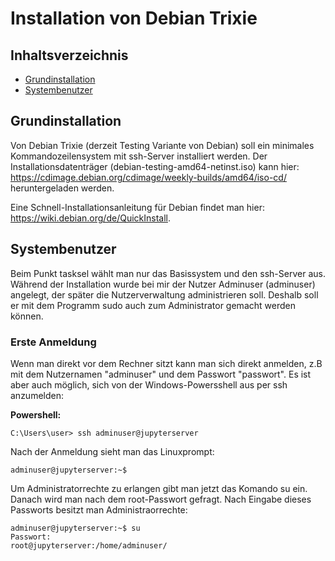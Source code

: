 # Installation von Debian Trixie

## Inhaltsverzeichnis


- [Grundinstallation](#grundinstallation)
- [Systembenutzer](#systembenutzer)

## Grundinstallation

Von Debian Trixie (derzeit Testing Variante von Debian) soll ein minimales Kommandozeilensystem mit ssh-Server installiert werden. Der Installationsdatenträger (debian-testing-amd64-netinst.iso) kann hier: https://cdimage.debian.org/cdimage/weekly-builds/amd64/iso-cd/ heruntergeladen werden.

Eine Schnell-Installationsanleitung für Debian findet man hier: https://wiki.debian.org/de/QuickInstall.


## Systembenutzer

Beim Punkt tasksel wählt man nur das Basissystem und den ssh-Server aus. Während der Installation wurde bei mir der Nutzer Adminuser (adminuser) angelegt, der später die Nutzerverwaltung administrieren soll. Deshalb soll er mit dem Programm sudo auch zum Administrator gemacht werden können.

### Erste Anmeldung

Wenn man direkt vor dem Rechner sitzt kann man sich direkt anmelden, z.B mit dem Nutzernamen "adminuser" und dem Passwort "passwort". Es ist aber auch möglich, sich von der Windows-Powersshell aus per ssh anzumelden:

**Powershell:**

```
C:\Users\user> ssh adminuser@jupyterserver
```

Nach der Anmeldung sieht man das Linuxprompt:

```
adminuser@jupyterserver:~$
```
Um Administratorrechte zu erlangen gibt man jetzt das Komando su ein. Danach wird man nach dem root-Passwort gefragt. Nach Eingabe dieses Passworts besitzt man Administraorrechte:
```
adminuser@jupyterserver:~$ su
Passwort:
root@jupyterserver:/home/adminuser/
```


